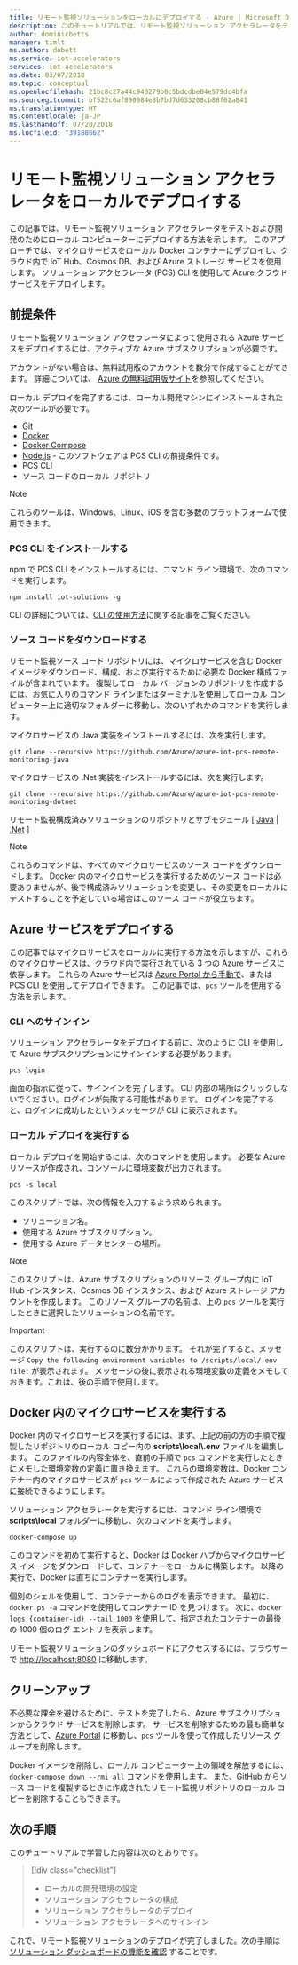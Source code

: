 ```yaml
---
title: リモート監視ソリューションをローカルにデプロイする - Azure | Microsoft Docs
description: このチュートリアルでは、リモート監視ソリューション アクセラレータをテストおよび開発のためにローカル コンピューターにデプロイする方法を示します。
author: dominicbetts
manager: timlt
ms.author: dobett
ms.service: iot-accelerators
services: iot-accelerators
ms.date: 03/07/2018
ms.topic: conceptual
ms.openlocfilehash: 21bc8c27a44c940279b0c5bdcdbe04e579dc4bfa
ms.sourcegitcommit: bf522c6af890984e8b7bd7d633208cb88f62a841
ms.translationtype: HT
ms.contentlocale: ja-JP
ms.lasthandoff: 07/20/2018
ms.locfileid: "39188662"
---
```

# <a name="deploy-the-remote-monitoring-solution-accelerator-locally"></a>リモート監視ソリューション アクセラレータをローカルでデプロイする

この記事では、リモート監視ソリューション アクセラレータをテストおよび開発のためにローカル コンピューターにデプロイする方法を示します。 このアプローチでは、マイクロサービスをローカル Docker コンテナーにデプロイし、クラウド内で IoT Hub、Cosmos DB、および Azure ストレージ サービスを使用します。 ソリューション アクセラレータ (PCS) CLI を使用して Azure クラウド サービスをデプロイします。

## <a name="prerequisites"></a>前提条件

リモート監視ソリューション アクセラレータによって使用される Azure サービスをデプロイするには、アクティブな Azure サブスクリプションが必要です。

アカウントがない場合は、無料試用版のアカウントを数分で作成することができます。 詳細については、 [Azure の無料試用版サイト](http://azure.microsoft.com/pricing/free-trial/)を参照してください。

ローカル デプロイを完了するには、ローカル開発マシンにインストールされた次のツールが必要です。

* [Git](https://git-scm.com/)
* [Docker](https://www.docker.com)
* [Docker Compose](https://docs.docker.com/compose/install/)
* [Node.js](https://nodejs.org/) - このソフトウェアは PCS CLI の前提条件です。
* PCS CLI
* ソース コードのローカル リポジトリ

> [!NOTE]
> これらのツールは、Windows、Linux、iOS を含む多数のプラットフォームで使用できます。

### <a name="install-the-pcs-cli"></a>PCS CLI をインストールする

npm で PCS CLI をインストールするには、コマンド ライン環境で、次のコマンドを実行します。

```cmd/sh
npm install iot-solutions -g
```

CLI の詳細については、[CLI の使用方法](https://github.com/Azure/pcs-cli/blob/master/README.md)に関する記事をご覧ください。

### <a name="download-the-source-code"></a>ソース コードをダウンロードする

 リモート監視ソース コード リポジトリには、マイクロサービスを含む Docker イメージをダウンロード、構成、および実行するために必要な Docker 構成ファイルが含まれています。 複製してローカル バージョンのリポジトリを作成するには、お気に入りのコマンド ラインまたはターミナルを使用してローカル コンピューター上に適切なフォルダーに移動し、次のいずれかのコマンドを実行します。

マイクロサービスの Java 実装をインストールするには、次を実行します。

```cmd/sh
git clone --recursive https://github.com/Azure/azure-iot-pcs-remote-monitoring-java
```

マイクロサービスの .Net 実装をインストールするには、次を実行します。

```cmd\sh
git clone --recursive https://github.com/Azure/azure-iot-pcs-remote-monitoring-dotnet
```

リモート監視構成済みソリューションのリポジトリとサブモジュール [ [Java](https://github.com/Azure/azure-iot-pcs-remote-monitoring-java) | [.Net](https://github.com/Azure/azure-iot-pcs-remote-monitoring-dotnet) ]

> [!NOTE]
> これらのコマンドは、すべてのマイクロサービスのソース コードをダウンロードします。 Docker 内のマイクロサービスを実行するためのソース コードは必要ありませんが、後で構成済みソリューションを変更し、その変更をローカルにテストすることを予定している場合はこのソース コードが役立ちます。

## <a name="deploy-the-azure-services"></a>Azure サービスをデプロイする

この記事ではマイクロサービスをローカルに実行する方法を示しますが、これらのマイクロサービスは、クラウド内で実行されている 3 つの Azure サービスに依存します。 これらの Azure サービスは [Azure Portal から手動で](https://github.com/Azure/azure-iot-pcs-remote-monitoring-dotnet/wiki/Manual-steps-to-create-azure-resources-for-local-setup)、または PCS CLI を使用してデプロイできます。 この記事では、`pcs` ツールを使用する方法を示します。

### <a name="sign-in-to-the-cli"></a>CLI へのサインイン

ソリューション アクセラレータをデプロイする前に、次のように CLI を使用して Azure サブスクリプションにサインインする必要があります。

```cmd/sh
pcs login
```

画面の指示に従って、サインインを完了します。 CLI 内部の場所はクリックしないでください。ログインが失敗する可能性があります。 ログインを完了すると、ログインに成功したというメッセージが CLI に表示されます。 

### <a name="run-a-local-deployment"></a>ローカル デプロイを実行する

ローカル デプロイを開始するには、次のコマンドを使用します。 必要な Azure リソースが作成され、コンソールに環境変数が出力されます。 

```cmd/pcs
pcs -s local
```

このスクリプトでは、次の情報を入力するよう求められます。

* ソリューション名。
* 使用する Azure サブスクリプション。
* 使用する Azure データセンターの場所。

> [!NOTE]
> このスクリプトは、Azure サブスクリプションのリソース グループ内に IoT Hub インスタンス、Cosmos DB インスタンス、および Azure ストレージ アカウントを作成します。 このリソース グループの名前は、上の `pcs` ツールを実行したときに選択したソリューションの名前です。 

> [!IMPORTANT]
> このスクリプトは、実行するのに数分かかります。 それが完了すると、メッセージ `Copy the following environment variables to /scripts/local/.env file:` が表示されます。 メッセージの後に表示される環境変数の定義をメモしておきます。これは、後の手順で使用します。

## <a name="run-the-microservices-in-docker"></a>Docker 内のマイクロサービスを実行する

Docker 内のマイクロサービスを実行するには、まず、上記の前の方の手順で複製したリポジトリのローカル コピー内の **scripts\\local\\.env** ファイルを編集します。 このファイルの内容全体を、直前の手順で `pcs` コマンドを実行したときにメモした環境変数の定義に置き換えます。 これらの環境変数は、Docker コンテナー内のマイクロサービスが `pcs` ツールによって作成された Azure サービスに接続できるようにします。

ソリューション アクセラレータを実行するには、コマンド ライン環境で **scripts\local** フォルダーに移動し、次のコマンドを実行します。

```cmd\sh
docker-compose up
```

このコマンドを初めて実行すると、Docker は Docker ハブからマイクロサービス イメージをダウンロードして、コンテナーをローカルに構築します。 以降の実行で、Docker は直ちにコンテナーを実行します。

個別のシェルを使用して、コンテナーからのログを表示できます。 最初に、`docker ps -a` コマンドを使用してコンテナー ID を見つけます。 次に、`docker logs {container-id} --tail 1000` を使用して、指定されたコンテナーの最後の 1000 個のログ エントリを表示します。

リモート監視ソリューションのダッシュボードにアクセスするには、ブラウザーで [http://localhost:8080](http://localhost:8080) に移動します。

## <a name="clean-up"></a>クリーンアップ

不必要な課金を避けるために、テストを完了したら、Azure サブスクリプションからクラウド サービスを削除します。 サービスを削除するための最も簡単な方法として、[Azure Portal](https://ms.portal.azure.com) に移動し、`pcs` ツールを使って作成したリソース グループを削除します。

Docker イメージを削除し、ローカル コンピューター上の領域を解放するには、`docker-compose down --rmi all` コマンドを使用します。 また、GitHub からソース コードを複製するときに作成されたリモート監視リポジトリのローカル コピーを削除することもできます。

## <a name="next-steps"></a>次の手順

このチュートリアルで学習した内容は次のとおりです。

> [!div class="checklist"]
> * ローカルの開発環境の設定
> * ソリューション アクセラレータの構成
> * ソリューション アクセラレータのデプロイ
> * ソリューション アクセラレータへのサインイン

これで、リモート監視ソリューションのデプロイが完了しました。次の手順は [ソリューション ダッシュボードの機能を確認](quickstart-remote-monitoring-deploy.md) することです。

<!-- Next tutorials in the sequence -->
